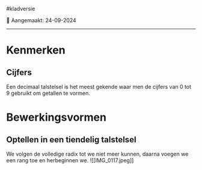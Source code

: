 #kladversie 

📅 Aangemaakt: 24-09-2024

---
# Kenmerken
## Cijfers
Een decimaal talstelsel is het meest gekende waar men de cijfers van 0 tot 9 gebruikt om getallen te vormen.

# Bewerkingsvormen
## Optellen in een tiendelig talstelsel
We volgen de volledige radix tot we niet meer kunnen, daarna voegen we een rang toe en herbeginnen we.
![[IMG_0117.jpeg]]